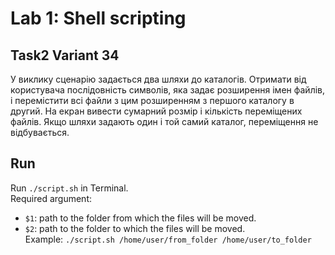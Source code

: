 # Lab 1: Shell scripting

## Task2 Variant 34
У виклику сценарію задається два шляхи до каталогів. Отримати від користувача послідовність символів, яка задає
розширення імен файлів, і перемістити всі файли з цим розширенням з першого каталогу в другий. На екран вивести
сумарний розмір і кількість переміщених файлів. Якщо шляхи задають один і той самий каталог, переміщення не
відбувається.

## Run
Run `./script.sh` in Terminal. <br>
Required argument: 
- `$1`: path to the folder from which the files will be moved. <br>
- `$2`: path to the folder to which the files will be moved. <br>
Example: `./script.sh /home/user/from_folder /home/user/to_folder` 
